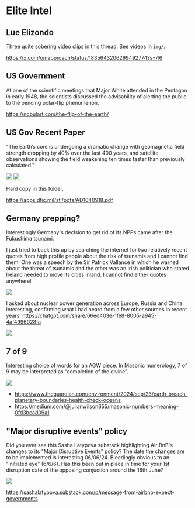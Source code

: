 # Elite Intel

## Lue Elizondo

Three quite sobering video clips in this thread. See videos in `img/`.

https://x.com/omapproach/status/1835643206299492774?s=46

## US Government

At one of the scientific meetings that Major White attended in the Pentagon in early 1948, the scientists discussed the advisability of alerting the public to the pending polar-flip phenomenon.

https://nobulart.com/the-flip-of-the-earth/

## US Gov Recent Paper

"The Earth’s core is undergoing a dramatic change with geomagnetic field strength dropping by 40% over the last 400 years, and satellite observations showing the field weakening ten times faster than previously calculated."

![](img/usgov1.jpg)
![](img/usgov2.jpg)

Hard copy in this folder.

https://apps.dtic.mil/sti/pdfs/AD1040918.pdf

## Germany prepping?

Interestingly Germany's decision to get rid of its NPPs came after the Fukushima tsunami.

I just tried to back this up by searching the internet for two relatively recent quotes from high profile people about the risk of tsunamis and I cannot find them! One was a speech by the Sir Patrick Vallance in which he warned about the threat of tsunamis and the other was an Irish politician who stated Ireland needed to move its cities inland. I cannot find either quotes anywhere!

![](img/germany-prepping.jpg)

I asked about nuclear power generation across Europe, Russia and China. Interesting, confirming what I had heard from a few other sources in recent years. https://chatgpt.com/share/66ed403e-1fe8-8005-a945-4af4996028fa

![](img/nuclear-prepping.jpg)

## 7 of 9

Interesting choice of words for an AGW piece. In Masonic numerology, 7 of 9 may be interpreted as “completion of the divine”.

![](img/7of9.jpg)

- https://www.theguardian.com/environment/2024/sep/23/earth-breach-planetary-boundaries-health-check-oceans
- https://medium.com/@julianwilson655/masonic-numbers-meaning-0fd3bcad09a1

## "Major disruptive events" policy

Did you ever see this Sasha Latypova substack highlighting Air BnB's changes to its "Major Disruptive Events" policy? The date the changes are to be implemented is interesting 06/06/24. Bleedingly obvious to an "initiated eye" (6/6/6). Has this been put in place in time for your 1st disruption date of the opposing conjuction around the 16th June?

![](img/airbnb.jpg)

https://sashalatypova.substack.com/p/message-from-airbnb-expect-governments